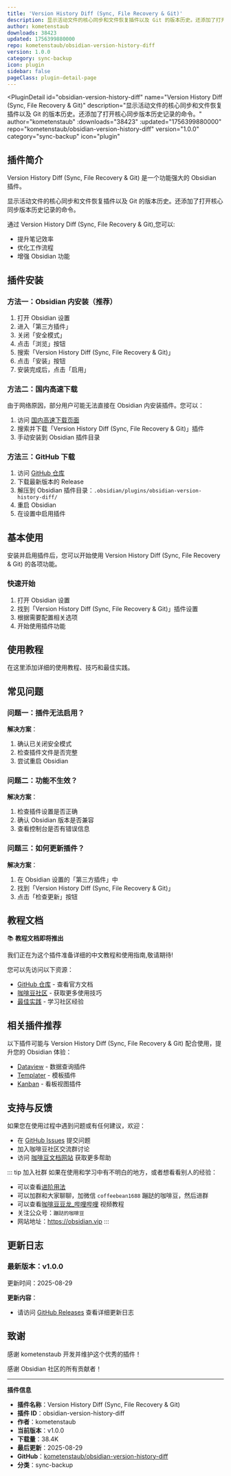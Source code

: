 ```yaml
---
title: 'Version History Diff (Sync, File Recovery & Git)'
description: 显示活动文件的核心同步和文件恢复插件以及 Git 的版本历史。还添加了打开核心同步版本历史记录的命令。
author: kometenstaub
downloads: 38423
updated: 1756399880000
repo: kometenstaub/obsidian-version-history-diff
version: 1.0.0
category: sync-backup
icon: plugin
sidebar: false
pageClass: plugin-detail-page
---
```


<PluginDetail
  id="obsidian-version-history-diff"
  name="Version History Diff (Sync, File Recovery &amp; Git)"
  description="显示活动文件的核心同步和文件恢复插件以及 Git 的版本历史。还添加了打开核心同步版本历史记录的命令。"
  author="kometenstaub"
  :downloads="38423"
  :updated="1756399880000"
  repo="kometenstaub/obsidian-version-history-diff"
  version="1.0.0"
  category="sync-backup"
  icon="plugin"
>

<!-- AUTO_GENERATED_START -->
## 插件简介

Version History Diff (Sync, File Recovery &amp; Git) 是一个功能强大的 Obsidian 插件。

显示活动文件的核心同步和文件恢复插件以及 Git 的版本历史。还添加了打开核心同步版本历史记录的命令。

通过 Version History Diff (Sync, File Recovery &amp; Git),您可以:

- 提升笔记效率
- 优化工作流程
- 增强 Obsidian 功能

<!-- AUTO_GENERATED_END -->

<!-- AUTO_GENERATED_START -->
## 插件安装

### 方法一：Obsidian 内安装（推荐）

1. 打开 Obsidian 设置
2. 进入「第三方插件」
3. 关闭「安全模式」
4. 点击「浏览」按钮
5. 搜索「Version History Diff (Sync, File Recovery &amp; Git)」
6. 点击「安装」按钮
7. 安装完成后，点击「启用」

### 方法二：国内高速下载

由于网络原因，部分用户可能无法直接在 Obsidian 内安装插件。您可以：

1. 访问 [国内高速下载页面](/zh/documentation/obsidian-plugins-download.html)
2. 搜索并下载「Version History Diff (Sync, File Recovery &amp; Git)」插件
3. 手动安装到 Obsidian 插件目录

### 方法三：GitHub 下载

1. 访问 [GitHub 仓库](https://github.com/kometenstaub/obsidian-version-history-diff)
2. 下载最新版本的 Release
3. 解压到 Obsidian 插件目录：`.obsidian/plugins/obsidian-version-history-diff/`
4. 重启 Obsidian
5. 在设置中启用插件

## 基本使用

安装并启用插件后，您可以开始使用 Version History Diff (Sync, File Recovery &amp; Git) 的各项功能。

### 快速开始

1. 打开 Obsidian 设置
2. 找到「Version History Diff (Sync, File Recovery &amp; Git)」插件设置
3. 根据需要配置相关选项
4. 开始使用插件功能

<!-- AUTO_GENERATED_END -->

<!-- CUSTOM_CONTENT_START:tutorial -->
## 使用教程

在这里添加详细的使用教程、技巧和最佳实践。

<!-- CUSTOM_CONTENT_END:tutorial -->

<!-- SHARED_CONTENT_START -->
## 常见问题

### 问题一：插件无法启用？

**解决方案**：
1. 确认已关闭安全模式
2. 检查插件文件是否完整
3. 尝试重启 Obsidian

### 问题二：功能不生效？

**解决方案**：
1. 检查插件设置是否正确
2. 确认 Obsidian 版本是否兼容
3. 查看控制台是否有错误信息

### 问题三：如何更新插件？

**解决方案**：
1. 在 Obsidian 设置的「第三方插件」中
2. 找到「Version History Diff (Sync, File Recovery &amp; Git)」
3. 点击「检查更新」按钮

## 教程文档

📚 **教程文档即将推出**

我们正在为这个插件准备详细的中文教程和使用指南,敬请期待!

您可以先访问以下资源：
- [GitHub 仓库](https://github.com/kometenstaub/obsidian-version-history-diff) - 查看官方文档
- [咖啡豆社区](/zh/bases/) - 获取更多使用技巧
- [最佳实践](/zh/best-practices/) - 学习社区经验

## 相关插件推荐

以下插件可能与 Version History Diff (Sync, File Recovery &amp; Git) 配合使用，提升您的 Obsidian 体验：

- [Dataview](/zh/plugins/dataview.html) - 数据查询插件
- [Templater](/zh/plugins/templater-obsidian.html) - 模板插件
- [Kanban](/zh/plugins/obsidian-kanban.html) - 看板视图插件

## 支持与反馈

如果您在使用过程中遇到问题或有任何建议，欢迎：

- 在 [GitHub Issues](https://github.com/kometenstaub/obsidian-version-history-diff/issues) 提交问题
- 加入咖啡豆社区交流群讨论
- 访问 [咖啡豆文档网站](https://obsidian.vip) 获取更多帮助

::: tip 加入社群
如果在使用和学习中有不明白的地方，或者想看看别人的经验：
- 可以查看[进阶用法](/zh/advanced)
- 可以加群和大家聊聊，加微信 `coffeebean1688` 蹦跶的咖啡豆，然后进群
- 可以查看[咖啡豆豆龙_哔哩哔哩](https://space.bilibili.com/618777356) 视频教程
- 关注公众号：`蹦跶的咖啡豆`
- 网站地址：https://obsidian.vip
:::
<!-- SHARED_CONTENT_END -->

<!-- AUTO_GENERATED_START -->
## 更新日志

### 最新版本：v1.0.0

更新时间：2025-08-29

**更新内容**：
- 请访问 [GitHub Releases](https://github.com/kometenstaub/obsidian-version-history-diff/releases) 查看详细更新日志

## 致谢

感谢 kometenstaub 开发并维护这个优秀的插件！

感谢 Obsidian 社区的所有贡献者！

---

**插件信息**
- **插件名称**：Version History Diff (Sync, File Recovery &amp; Git)
- **插件 ID**：obsidian-version-history-diff
- **作者**：kometenstaub
- **当前版本**：v1.0.0
- **下载量**：38.4K
- **最后更新**：2025-08-29
- **GitHub**：[kometenstaub/obsidian-version-history-diff](https://github.com/kometenstaub/obsidian-version-history-diff)
- **分类**：sync-backup
<!-- AUTO_GENERATED_END -->

</PluginDetail>

